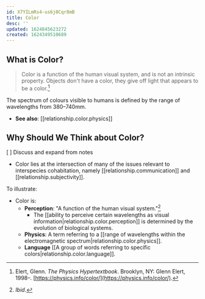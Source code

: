 ```yaml
---
id: X7YILmRs4-us6j0Cqr8mB
title: Color
desc: ''
updated: 1624845623272
created: 1624349510689
---
```


## What is Color?

> Color is a function of the human visual system, and is not an intrinsic property. Objects don't have a color, they give off light that appears to be a color.[^1]

The spectrum of colours visible to humans is defined by the range of wavelengths from 380–740mm.
* **See also**: [[relationship.color.physics]]

## Why Should We Think about Color?

[ ] Discuss and expand from notes

* Color lies at the intersection of many of the issues relevant to interspecies cohabitation, namely [[relationship.communication]] and [[relationship.subjectivity]].

To illustrate:

* Color is:
  * **Perception**: "A function of the human visual system."[^2]
    * The [[ability to perceive certain wavelengths as visual information|relationship.color.perception]] is determined by the evolution of biological systems.  
  * **Physics**: A term referring to a [[range of wavelengths within the electromagnetic spectrum|relationship.color.physics]].
  * **Language** [[A group of words referring to specific colors|relationship.color.language]].

[^1]: Elert, Glenn. *The Physics Hypertextbook*. Brooklyn, NY: Glenn Elert, 1998–. [https://physics.info/color/](https://physics.info/color/).
[^2]: *Ibid*.
